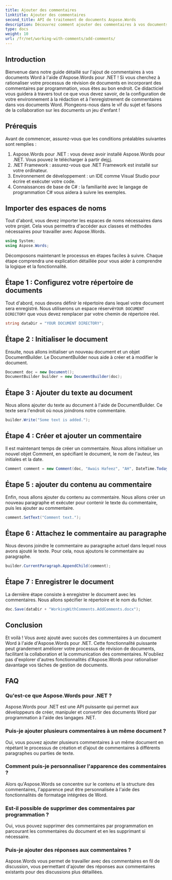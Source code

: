 ```yaml
---
title: Ajouter des commentaires
linktitle: Ajouter des commentaires
second_title: API de traitement de documents Aspose.Words
description: Découvrez comment ajouter des commentaires à vos documents Word à l'aide d'Aspose.Words pour .NET grâce à notre guide. Améliorez votre processus de collaboration sur documents sans effort.
type: docs
weight: 10
url: /fr/net/working-with-comments/add-comments/
---
```

## Introduction

Bienvenue dans notre guide détaillé sur l'ajout de commentaires à vos documents Word à l'aide d'Aspose.Words pour .NET ! Si vous cherchez à rationaliser votre processus de révision de documents en incorporant des commentaires par programmation, vous êtes au bon endroit. Ce didacticiel vous guidera à travers tout ce que vous devez savoir, de la configuration de votre environnement à la rédaction et à l'enregistrement de commentaires dans vos documents Word. Plongeons-nous dans le vif du sujet et faisons de la collaboration sur les documents un jeu d'enfant !

## Prérequis

Avant de commencer, assurez-vous que les conditions préalables suivantes sont remplies :

1. Aspose.Words pour .NET : vous devez avoir installé Aspose.Words pour .NET. Vous pouvez le télécharger à partir de[ici](https://releases.aspose.com/words/net/).
2. .NET Framework : assurez-vous que .NET Framework est installé sur votre ordinateur.
3. Environnement de développement : un IDE comme Visual Studio pour écrire et exécuter votre code.
4. Connaissances de base de C# : la familiarité avec le langage de programmation C# vous aidera à suivre les exemples.

## Importer des espaces de noms

Tout d'abord, vous devez importer les espaces de noms nécessaires dans votre projet. Cela vous permettra d'accéder aux classes et méthodes nécessaires pour travailler avec Aspose.Words.

```csharp
using System;
using Aspose.Words;
```

Décomposons maintenant le processus en étapes faciles à suivre. Chaque étape comprendra une explication détaillée pour vous aider à comprendre la logique et la fonctionnalité.

## Étape 1 : Configurez votre répertoire de documents

 Tout d'abord, nous devons définir le répertoire dans lequel votre document sera enregistré. Nous utiliserons un espace réservé`YOUR DOCUMENT DIRECTORY` que vous devez remplacer par votre chemin de répertoire réel.

```csharp
string dataDir = "YOUR DOCUMENT DIRECTORY";
```

## Étape 2 : Initialiser le document

Ensuite, nous allons initialiser un nouveau document et un objet DocumentBuilder. Le DocumentBuilder nous aide à créer et à modifier le document.

```csharp
Document doc = new Document();
DocumentBuilder builder = new DocumentBuilder(doc);
```

## Étape 3 : Ajouter du texte au document

Nous allons ajouter du texte au document à l'aide de DocumentBuilder. Ce texte sera l'endroit où nous joindrons notre commentaire.

```csharp
builder.Write("Some text is added.");
```

## Étape 4 : Créer et ajouter un commentaire

Il est maintenant temps de créer un commentaire. Nous allons initialiser un nouvel objet Comment, en spécifiant le document, le nom de l'auteur, les initiales et la date.

```csharp
Comment comment = new Comment(doc, "Awais Hafeez", "AH", DateTime.Today);
```

## Étape 5 : ajouter du contenu au commentaire

Enfin, nous allons ajouter du contenu au commentaire. Nous allons créer un nouveau paragraphe et exécuter pour contenir le texte du commentaire, puis les ajouter au commentaire.

```csharp
comment.SetText("Comment text.");
```

## Étape 6 : Attachez le commentaire au paragraphe

Nous devons joindre le commentaire au paragraphe actuel dans lequel nous avons ajouté le texte. Pour cela, nous ajoutons le commentaire au paragraphe.

```csharp
builder.CurrentParagraph.AppendChild(comment);
```

## Étape 7 : Enregistrer le document

La dernière étape consiste à enregistrer le document avec les commentaires. Nous allons spécifier le répertoire et le nom du fichier.

```csharp
doc.Save(dataDir + "WorkingWithComments.AddComments.docx");
```

## Conclusion

Et voilà ! Vous avez ajouté avec succès des commentaires à un document Word à l'aide d'Aspose.Words pour .NET. Cette fonctionnalité puissante peut grandement améliorer votre processus de révision de documents, facilitant la collaboration et la communication des commentaires. N'oubliez pas d'explorer d'autres fonctionnalités d'Aspose.Words pour rationaliser davantage vos tâches de gestion de documents.

## FAQ

### Qu'est-ce que Aspose.Words pour .NET ?

Aspose.Words pour .NET est une API puissante qui permet aux développeurs de créer, manipuler et convertir des documents Word par programmation à l'aide des langages .NET.

### Puis-je ajouter plusieurs commentaires à un même document ?

Oui, vous pouvez ajouter plusieurs commentaires à un même document en répétant le processus de création et d’ajout de commentaires à différents paragraphes ou parties de texte.

### Comment puis-je personnaliser l'apparence des commentaires ?

Alors qu'Aspose.Words se concentre sur le contenu et la structure des commentaires, l'apparence peut être personnalisée à l'aide des fonctionnalités de formatage intégrées de Word.

### Est-il possible de supprimer des commentaires par programmation ?

Oui, vous pouvez supprimer des commentaires par programmation en parcourant les commentaires du document et en les supprimant si nécessaire.

### Puis-je ajouter des réponses aux commentaires ?

Aspose.Words vous permet de travailler avec des commentaires en fil de discussion, vous permettant d'ajouter des réponses aux commentaires existants pour des discussions plus détaillées.
